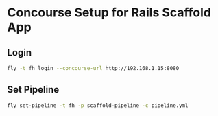 # Concourse Setup for Rails Scaffold App

## Login
```bash
fly -t fh login --concourse-url http://192.168.1.15:8080
```

## Set Pipeline
```bash
fly set-pipeline -t fh -p scaffold-pipeline -c pipeline.yml
```
